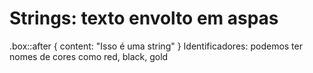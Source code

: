# Strings: texto envolto em aspas

.box::after {
	content: "Isso é uma string"
}
Identificadores: podemos ter nomes de cores como red, black, gold